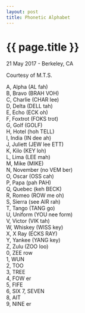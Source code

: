 ```yaml
---
layout: post
title: Phonetic Alphabet
---
```


{{ page.title }}
================

<p class="meta">21 May 2017 - Berkeley, CA</p>

Courtesy of M.T.S.

A, Alpha (AL fah)  
B, Bravo (BRAH VOH)  
C, Charlie (CHAR lee)  
D, Delta (DELL tah)  
E, Echo (ECK oh)  
F, Foxtrot (FOKS trot)  
G, Golf (GOLF)  
H, Hotel (hoh TELL)  
I, India (IN dee ah)  
J, Juliett (JEW lee ETT)  
K, Kilo (KEY loh)  
L, Lima (LEE mah)  
M, Mike (MIKE)  
N, November (no VEM ber)  
O, Oscar (OSS cah)  
P, Papa (pah PAH)  
Q, Quebec (keh BECK)  
R, Romeo (ROW me oh)  
S, Sierra (see AIR rah)  
T, Tango (TANG go)  
U, Uniform (YOU nee form)  
V, Victor (VIK tah)  
W, Whiskey (WISS key)  
X, X Ray (ECKS RAY)  
Y, Yankee (YANG key)  
Z, Zulu (ZOO loo)  
0, ZEE row  
1, WUN  
2, TOO  
3, TREE  
4, FOW er  
5, FIFE  
6, SIX 
7, SEVEN  
8, AIT  
9, NINE er